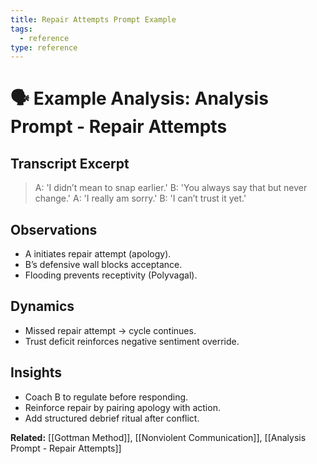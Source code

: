 ```yaml
---
title: Repair Attempts Prompt Example
tags:
  - reference
type: reference
---
```


<!-- @format -->

# 🗣 Example Analysis: Analysis Prompt - Repair Attempts

## Transcript Excerpt

> A: 'I didn’t mean to snap earlier.' B: 'You always say that but never change.' A: 'I
> really am sorry.' B: 'I can’t trust it yet.'

## Observations

- A initiates repair attempt (apology).
- B’s defensive wall blocks acceptance.
- Flooding prevents receptivity (Polyvagal).

## Dynamics

- Missed repair attempt → cycle continues.
- Trust deficit reinforces negative sentiment override.

## Insights

- Coach B to regulate before responding.
- Reinforce repair by pairing apology with action.
- Add structured debrief ritual after conflict.

**Related:** [[Gottman Method]], [[Nonviolent Communication]],
[[Analysis Prompt - Repair Attempts]]
